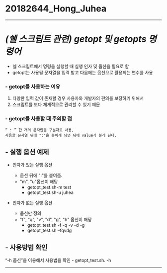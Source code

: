 # 20182644_Hong_Juhea

---
# ***(쉘 스크립트 관련) getopt 및 getopts 명령어***


- 쉘 스크립트에서 명령을 실행할 때 실행 인자 및 옵션을 필요로 함
- getopt는 사용될 문자열을 입력 받고 다음에는 옵션으로 활용되는 변수를 사용

### - getopt를 사용하는 이유 
  1. 다양한 입력 값이 존재할 경우 사용자와 개발자의 편의를 보장하기 위해서
  2. 스크립트를 보다 체계적으로 관리할 수 있기 때문


### - getopt를 사용할 때 주의할 점
	“ : ” 한 개의 문자만을 구분자로 사용,
 	사용할 문자열 뒤에 ":"을 붙이게 되면 뒤에 value가 붙게 된다.

## - 실행 옵션 예제

- 인자가 있는 실행 옵션

	- 옵션 뒤에 ":"를 붙여줌. 
	- "m", "u"옵션이 해당
		- getopt_test.sh-m test
		- getopt_test.sh-u juhea
 
- 인자가 없는 실행 옵션
 
	- 옵션만 정의
	- "f", "q", "v", "d", "g", "h" 옵션이 해당
		- getopt_test.sh -f -q -v -d -g
		- getopt_test.sh –fqvdg

## - 사용방법 확인

“-h 옵션”을 이용해서 사용법을 확인
	- getopt_test.sh. -h





--------






